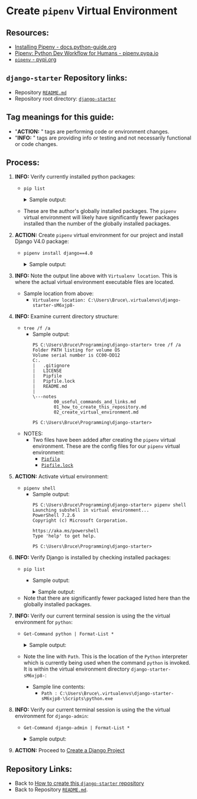 # Create `pipenv` Virtual Environment

## Resources:
* [Installing Pipenv - docs.python-guide.org](https://docs.python-guide.org/dev/virtualenvs/#installing-pipenv)
* [Pipenv: Python Dev Workflow for Humans - pipenv.pypa.io](https://pipenv.pypa.io/en/latest/)
* [`pipenv` - pypi.org](https://pypi.org/project/pipenv/)


## `django-starter` Repository links:
* Repository [`README.md`](../README.md)
* Repository root directory: [`django-starter`](../)


## Tag meanings for this guide:
* "**ACTION:** " tags are performing code or environment changes.
* "**INFO:** " tags are providing info or testing and not necessarily functional or code changes.


## Process:

1. **INFO:** Verify currently installed python packages:
    * `pip list`
        <details>
        <summary>Sample output:</summary>

            PS C:\Users\Bruce\Programming\django-starter> pip list
            Package             Version
            ------------------- -----------
            asgiref             3.5.2
            attrs               22.1.0
            certifi             2022.5.18.1
            charset-normalizer  2.0.12
            click               8.1.3
            colorama            0.4.5
            distlib             0.3.4
            Django              4.0
            djangorestframework 3.13.1
            docutils            0.19
            filelock            3.7.1
            Flask               2.2.2
            idna                3.3
            iniconfig           1.1.1
            itsdangerous        2.1.2
            Jinja2              3.1.2
            MarkupSafe          2.1.1
            packaging           21.3
            pip                 22.2.2
            pipenv              2022.8.24
            platformdirs        2.5.2
            pluggy              1.0.0
            py                  1.11.0
            pyparsing           3.0.9
            pytest              7.1.3
            pytz                2022.2.1
            requests            2.28.0
            setuptools          63.2.0
            six                 1.16.0
            sqlparse            0.4.2
            tomli               2.0.1
            tzdata              2022.2
            urllib3             1.26.9
            virtualenv          20.14.1
            virtualenv-clone    0.5.7
            Werkzeug            2.2.2
            PS C:\Users\Bruce\Programming\django-starter>
        </details>
    * These are the author's globally installed packages. The `pipenv` virtual environment will likely have significantly fewer packages installed than the number of the globally installed packages.

1. **ACTION:** Create `pipenv` virtual environment for our project and install Django V4.0 package:
    * `pipenv install django==4.0`
        <details>
        <summary>Sample output:</summary>

            PS C:\Users\Bruce\Programming\django-starter> pipenv install django==4.0
            Creating a virtualenv for this project...
            Pipfile: C:\Users\Bruce\Programming\django-starter\Pipfile
            Using C:/Users/Bruce/AppData/Local/Programs/Python/Python310/python.exe (3.10.6) to create virtualenv...
            [  ==] Creating virtual environment...created virtual environment CPython3.10.6.final.0-64 in 3022ms
              creator CPython3Windows(dest=C:\Users\Bruce\.virtualenvs\django-starter-sM6xjp8-, clear=False, no_vcs_ignore=False, global=False)
              seeder FromAppData(download=False, pip=bundle, setuptools=bundle, wheel=bundle, via=copy, app_data_dir=C:\Users\Bruce\AppData\Local\pypa\virtualenv)
                added seed packages: pip==22.2.2, setuptools==65.1.1, wheel==0.37.1
              activators BashActivator,BatchActivator,FishActivator,NushellActivator,PowerShellActivator,PythonActivator

            Successfully created virtual environment!
            Virtualenv location: C:\Users\Bruce\.virtualenvs\django-starter-sM6xjp8-
            Creating a Pipfile for this project...
            Installing django==4.0...
            Adding django to Pipfile's [packages]...
            Installation Succeeded
            Pipfile.lock not found, creating...
            Locking [dev-packages] dependencies...
            Locking [packages] dependencies...
                       Building requirements...
            Resolving dependencies...
            Success!
            Updated Pipfile.lock (036cf0)!
            Installing dependencies from Pipfile.lock (036cf0)...
              ================================ 0/0 - 00:00:00
            To activate this project's virtualenv, run pipenv shell.
            Alternatively, run a command inside the virtualenv with pipenv run.
            PS C:\Users\Bruce\Programming\django-starter>
        </details>

1. **INFO:** Note the output line above with `Virtualenv location`. This is where the actual virtual environment executable files are located.
    * Sample location from above:
        * `Virtualenv location: C:\Users\Bruce\.virtualenvs\django-starter-sM6xjp8-`
    
1. **INFO:** Examine current directory structure:
    * `tree /f /a`
        * Sample output:
            ```
            PS C:\Users\Bruce\Programming\django-starter> tree /f /a
            Folder PATH listing for volume OS
            Volume serial number is CC00-DD12
            C:.
            |   .gitignore
            |   LICENSE
            |   Pipfile
            |   Pipfile.lock
            |   README.md
            |
            \---notes
                    00_useful_commands_and_links.md
                    01_how_to_create_this_repository.md
                    02_create_virtual_environment.md

            PS C:\Users\Bruce\Programming\django-starter>
            ```
    * NOTES:
        * Two files have been added after creating the `pipenv` virtual environment. These are the config files for our `pipenv` virtual environment:
            * [`Pipfile`](../Pipfile)
            * [`Pipfile.lock`](../Pipfile.lock)

1. **ACTION:** Activate virtual environment:
    * `pipenv shell`
        * Sample output:
            ```
            PS C:\Users\Bruce\Programming\django-starter> pipenv shell
            Launching subshell in virtual environment...
            PowerShell 7.2.6
            Copyright (c) Microsoft Corporation.
            
            https://aka.ms/powershell
            Type 'help' to get help.
            
            PS C:\Users\Bruce\Programming\django-starter>
            ```

1. **INFO:** Verify Django is installed by checking installed packages:
    * `pip list`
        * Sample output:
            <details>
            <summary>Sample output:</summary>

                PS C:\Users\Bruce\Programming\django-starter> pip list
                Package    Version
                ---------- -------
                asgiref    3.5.2
                Django     4.0
                pip        22.2.2
                setuptools 65.1.1
                sqlparse   0.4.2
                tzdata     2022.2
                wheel      0.37.1
                PS C:\Users\Bruce\Programming\django-starter>
            </details>
    * Note that there are significantly fewer packaged listed here than the globally installed packages.

1. **INFO:** Verify our current terminal session is using the the virtual environment for `python`:
    * `Get-Command python | Format-List *`
        <details>
        <summary>Sample output:</summary>

            PS C:\Users\Bruce\Programming\django-starter> Get-Command python | Format-List *

            HelpUri            :
            FileVersionInfo    : File:             C:\Users\Bruce\.virtualenvs\django-starter-sM6xjp8-\Scripts\python.exe
                                    InternalName:     Python Launcher
                                    OriginalFilename: py.exe
                                    FileVersion:      3.10.6
                                    FileDescription:  Python
                                    Product:          Python
                                    ProductVersion:   3.10.6
                                    Debug:            False
                                    Patched:          False
                                    PreRelease:       False
                                    PrivateBuild:     False
                                    SpecialBuild:     False
                                    Language:         Language Neutral

            Path               : C:\Users\Bruce\.virtualenvs\django-starter-sM6xjp8-\Scripts\python.exe
            Extension          : .exe
            Definition         : C:\Users\Bruce\.virtualenvs\django-starter-sM6xjp8-\Scripts\python.exe
            Source             : C:\Users\Bruce\.virtualenvs\django-starter-sM6xjp8-\Scripts\python.exe
            Version            : 3.10.6150.1013
            Visibility         : Public
            OutputType         : {System.String}
            Name               : python.exe
            CommandType        : Application
            ModuleName         :
            Module             :
            RemotingCapability : PowerShell
            Parameters         :
            ParameterSets      :


            PS C:\Users\Bruce\Programming\django-starter>
        </details>
    * Note the line with `Path`. This is the location of the `Python` interpreter which is currently being used when the command `python` is invoked. It is within the virtual environment directory `django-starter-sM6xjp8-`:
        * Sample line contents:
            * `Path : C:\Users\Bruce\.virtualenvs\django-starter-sM6xjp8-\Scripts\python.exe`

1. **INFO:** Verify our current terminal session is using the the virtual environment for `django-admin`:
    * `Get-Command django-admin | Format-List *`
        <details>
        <summary>Sample output:</summary>

            PS C:\Users\Bruce\Programming\django-starter> Get-Command django-admin | Format-List *

            HelpUri            :
            FileVersionInfo    : File:             C:\Users\Bruce\.virtualenvs\django-starter-sM6xjp8-\Scripts\django-admin.exe
                                 InternalName:
                                 OriginalFilename:
                                 FileVersion:
                                 FileDescription:
                                 Product:
                                 ProductVersion:
                                 Debug:            False
                                 Patched:          False
                                 PreRelease:       False
                                 PrivateBuild:     False
                                 SpecialBuild:     False
                                 Language:

            Path               : C:\Users\Bruce\.virtualenvs\django-starter-sM6xjp8-\Scripts\django-admin.exe
            Extension          : .exe
            Definition         : C:\Users\Bruce\.virtualenvs\django-starter-sM6xjp8-\Scripts\django-admin.exe
            Source             : C:\Users\Bruce\.virtualenvs\django-starter-sM6xjp8-\Scripts\django-admin.exe
            Version            : 0.0.0.0
            Visibility         : Public
            OutputType         : {System.String}
            Name               : django-admin.exe
            CommandType        : Application
            ModuleName         :
            Module             :
            RemotingCapability : PowerShell
            Parameters         :
            ParameterSets      :


            PS C:\Users\Bruce\Programming\django-starter>
        </details>

1. **ACTION:** Proceed to [Create a Django Project](./03_create_django_project.md)

## Repository Links:
* Back to [How to create this `django-starter` repository](./01_how_to_create_this_repository.md)
* Back to Repository [`README.md`](../README.md).